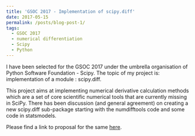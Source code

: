 ```yaml
---
title: 'GSOC 2017 - Implementation of scipy.diff'
date: 2017-05-15
permalink: /posts/blog-post-1/
tags:
  - GSOC 2017
  - numerical differentiation
  - Scipy
  - Python 
---
```


I have been selected for the GSOC 2017 under the umbrella organisation of Python Software Foundation - Scipy. The topic of my project is: implementation of a module : scipy.diff.

This project aims at implementing numerical derivative calculation methods which are a set of core scientific numerical tools that are currently missing in SciPy. There has been discussion (and general agreement) on creating a new scipy.diff sub-package starting with the numdifftools code and some code in statsmodels.

Please find a link to proposal for the same [here](https://docs.google.com/document/d/1WQwpD4VU3cewBH99a_2-3CcTmhtbclgS6JR1lVXmcYA/edit?usp=sharing).
